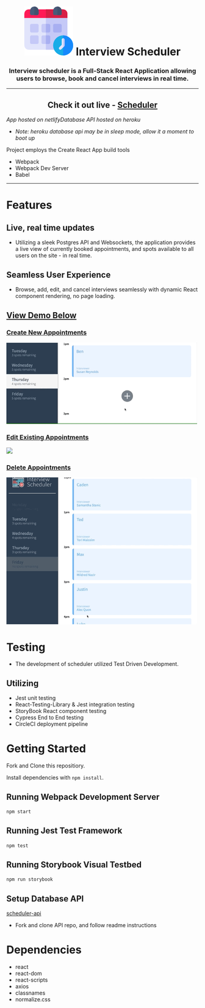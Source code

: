 
<div align="center">

# ![image](./public/favicon.ico) Interview Scheduler

### Interview scheduler is a Full-Stack React Application allowing users to browse, book and cancel interviews in real time.
----

## Check it out live -  [Scheduler](https://scheduleme.netlify.app/)
 </div>
 
*App hosted on netlifyDatabase API hosted on heroku*
- *Note: heroku database api may be in sleep mode, allow it a moment to boot up* 

 Project employs the Create React App build tools
 * Webpack
 * Webpack Dev Server
 * Babel
--------


# Features 
## Live, real time updates
* Utilizing a sleek Postgres API and Websockets, the application provides a live view of currently booked appointments, and spots available to all users on the site - in real time. 

## Seamless User Experience
* Browse, add, edit, and cancel interviews seamlessly with dynamic React component rendering, no page loading.


## <ins> View Demo Below </ins>

### <ins> Create New Appointments </ins>
<img src='./public/gifs/create.gif' width="500">

### <ins> Edit Existing Appointments </ins>
<img src='./public/gifs/edit.gif' width="500">

### <ins> Delete Appointments</ins>
<img src='./public/gifs/delete.gif' width="500">

# Testing
* The development of scheduler utilized Test Driven Development. 

## Utilizing
* Jest unit testing
* React-Testing-Library & Jest integration testing
* StoryBook React component testing
* Cypress End to End testing
* CircleCI deployment pipeline


# Getting Started

Fork and Clone this repositiory.

Install dependencies with `npm install`.

## Running Webpack Development Server

```sh
npm start
```

## Running Jest Test Framework

```sh
npm test
```

## Running Storybook Visual Testbed

```sh
npm run storybook
```

## Setup Database API
[scheduler-api](https://github.com/devhmac/scheduler-api)
  * Fork and clone API repo, and follow readme instructions

# Dependencies
- react
- react-dom
- react-scripts
- axios 
- classnames
- normalize.css
